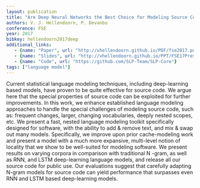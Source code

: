 ```yaml
---
layout: publication
title: "Are Deep Neural Networks the Best Choice for Modeling Source Code?"
authors: V. J. Hellendoorn, P. Devanbu
conference: FSE 
year: 2017
bibkey: hellendoorn2017deep
additional_links:
   - {name: "Paper", url: "http://vhellendoorn.github.io/PDF/fse2017.pdf"}
   - {name: "Slides", url: "http://vhellendoorn.github.io/PPT/FSE17Presentation.pptx"}
   - {name: "Code", url: "https://github.com/SLP-Team/SLP-Core"}
tags: ["language model"]
---
```

Current statistical language modeling techniques, including deep-learning based models, have proven to be quite effective for source
code. We argue here that the special properties of source code can
be exploited for further improvements. In this work, we enhance
established language modeling approaches to handle the special
challenges of modeling source code, such as: frequent changes,
larger, changing vocabularies, deeply nested scopes, etc. We present
a fast, nested language modeling toolkit specifically designed for
software, with the ability to add & remove text, and mix & swap out
many models. Specifically, we improve upon prior cache-modeling
work and present a model with a much more expansive, multi-level
notion of locality that we show to be well-suited for modeling
software. We present results on varying corpora in comparison
with traditional N -gram, as well as RNN, and LSTM deep-learning
language models, and release all our source code for public use.
Our evaluations suggest that carefully adapting N-gram models for
source code can yield performance that surpasses even RNN and
LSTM based deep-learning models.
